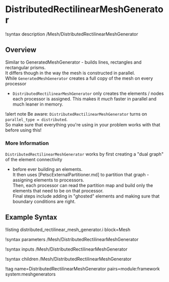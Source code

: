 # DistributedRectilinearMeshGenerator

!syntax description /Mesh/DistributedRectilinearMeshGenerator

## Overview

Similar to GeneratedMeshGenerator - builds lines, rectangles and rectangular prisms.  
It differs though in the way the mesh is constructed in parallel.  
While `GeneratedMeshGenerator` creates a full copy of the mesh on every processor
- `DistributedRectilinearMeshGenerator` only creates the
elements / nodes each processor is assigned.  This makes it _much_ faster
in parallel and much leaner in memory.

!alert note
Be aware: `DistributedRectilinearMeshGenerator` turns on `parallel_type = distributed`.  
So make sure that everything you're using in your problem works with that before using this!

### More Information

`DistributedRectilinearMeshGenerator` works by first creating a "dual graph" of the element connectivity
- before ever building an elements.  
It then uses [PetscExternalPartitioner.md] to partition that graph - assigning elements to processors.  
Then, each processor can read the partition map and build only the elements that need to be on that processor.  
Final steps include adding in "ghosted" elements and making sure that boundary conditions are right.

## Example Syntax

!listing distributed_rectilinear_mesh_generator.i block=Mesh

!syntax parameters /Mesh/DistributedRectilinearMeshGenerator

!syntax inputs /Mesh/DistributedRectilinearMeshGenerator

!syntax children /Mesh/DistributedRectilinearMeshGenerator

!tag name=DistributedRectilinearMeshGenerator pairs=module:framework system:meshgenerators
